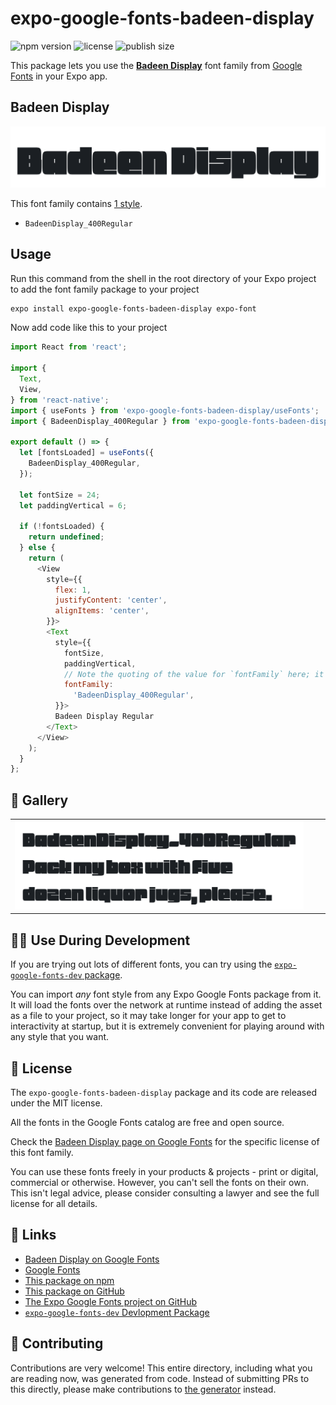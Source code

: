 # expo-google-fonts-badeen-display

![npm version](https://flat.badgen.net/npm/v/expo-google-fonts-badeen-display)
![license](https://flat.badgen.net/github/license/expo/google-fonts)
![publish size](https://flat.badgen.net/packagephobia/install/expo-google-fonts-badeen-display)

This package lets you use the [**Badeen Display**](https://fonts.google.com/specimen/Badeen+Display) font family from [Google Fonts](https://fonts.google.com/) in your Expo app.

## Badeen Display

![Badeen Display](./font-family.png)

This font family contains [1 style](#-gallery).

- `BadeenDisplay_400Regular`

## Usage

Run this command from the shell in the root directory of your Expo project to add the font family package to your project
```sh
expo install expo-google-fonts-badeen-display expo-font
```

Now add code like this to your project
```js
import React from 'react';

import {
  Text,
  View,
} from 'react-native';
import { useFonts } from 'expo-google-fonts-badeen-display/useFonts';
import { BadeenDisplay_400Regular } from 'expo-google-fonts-badeen-display/400Regular';

export default () => {
  let [fontsLoaded] = useFonts({
    BadeenDisplay_400Regular,
  });

  let fontSize = 24;
  let paddingVertical = 6;

  if (!fontsLoaded) {
    return undefined;
  } else {
    return (
      <View
        style={{
          flex: 1,
          justifyContent: 'center',
          alignItems: 'center',
        }}>
        <Text
          style={{
            fontSize,
            paddingVertical,
            // Note the quoting of the value for `fontFamily` here; it expects a string!
            fontFamily:
              'BadeenDisplay_400Regular',
          }}>
          Badeen Display Regular
        </Text>
      </View>
    );
  }
};

```

## 🔡 Gallery


||||
|-|-|-|
|![BadeenDisplay_400Regular](.//400Regular/BadeenDisplay_400Regular.ttf.png)||||


## 👩‍💻 Use During Development

If you are trying out lots of different fonts, you can try using the [`expo-google-fonts-dev` package](https://github.com/freeboub/google-fonts/tree/master/font-packages/dev#readme).

You can import *any* font style from any Expo Google Fonts package from it. It will load the fonts
over the network at runtime instead of adding the asset as a file to your project, so it may take longer
for your app to get to interactivity at startup, but it is extremely convenient
for playing around with any style that you want.

## 📖 License

The `expo-google-fonts-badeen-display` package and its code are released under the MIT license.

All the fonts in the Google Fonts catalog are free and open source.

Check the [Badeen Display page on Google Fonts](https://fonts.google.com/specimen/Badeen+Display) for the specific license of this font family.

You can use these fonts freely in your products & projects - print or digital, commercial or otherwise. However, you can't sell the fonts on their own. This isn't legal advice, please consider consulting a lawyer and see the full license for all details.

## 🔗 Links

- [Badeen Display on Google Fonts](https://fonts.google.com/specimen/Badeen+Display)
- [Google Fonts](https://fonts.google.com/)
- [This package on npm](https://www.npmjs.com/package/expo-google-fonts-badeen-display)
- [This package on GitHub](https://github.com/freeboub/google-fonts/tree/master/font-packages/badeen-display)
- [The Expo Google Fonts project on GitHub](https://github.com/freeboub/google-fonts)
- [`expo-google-fonts-dev` Devlopment Package](https://github.com/freeboub/google-fonts/tree/master/font-packages/dev)

## 🤝 Contributing

Contributions are very welcome! This entire directory, including what you are reading now, was generated from code. Instead of submitting PRs to this directly, please make contributions to [the generator](https://github.com/freeboub/google-fonts/tree/master/packages/generator) instead.
